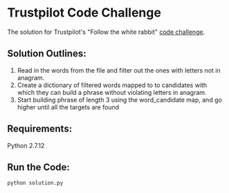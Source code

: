 # Trustpilot Code Challenge
The solution for Trustpilot's "Follow the white rabbit" [code challenge](https://followthewhiterabbit.trustpilot.com/cs/step3.html).

## Solution Outlines:
1. Read in the words from the file and filter out the ones with letters not in anagram. 
2. Create a dictionary of filtered words mapped to to candidates with which they can build a phrase without violating letters in anagram.
3. Start building phrase of length 3 using the word_candidate map, and go higher until all the targets are found

## Requirements:
Python 2.7.12 

## Run the Code:
``` 
python solution.py
```








